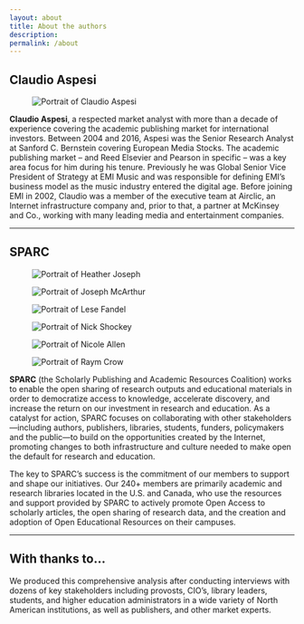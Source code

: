 ```yaml
---
layout: about
title: About the authors
description:
permalink: /about
---
```


## Claudio Aspesi

<figure class="portrait">
  <img src="{{ site.BASE_PATH }}/media/team/claudio.png" alt="Portrait of Claudio Aspesi"/>
</figure>

**Claudio Aspesi**, a respected market analyst with more than a decade of experience covering the academic publishing market for international investors. Between 2004 and 2016, Aspesi was the Senior Research Analyst at Sanford C. Bernstein covering European Media Stocks. The academic publishing market – and Reed Elsevier and Pearson in specific – was a key area focus for him during his tenure. Previously he was Global Senior Vice President of Strategy at EMI Music and was responsible for defining EMI’s business model as the music industry entered the digital age. Before joining EMI in 2002, Claudio was a member of the executive team at Airclic, an Internet infrastructure company and, prior to that, a partner at McKinsey and Co., working with many leading media and entertainment companies.

---

## SPARC

<div class="page-sidebar-content__bleed">
  <figure class="portrait">
    <img src="{{ site.BASE_PATH }}/media/team/heather.png" alt="Portrait of Heather Joseph"/>
  </figure>

  <figure class="portrait">
    <img src="{{ site.BASE_PATH }}/media/team/joe.png" alt="Portrait of Joseph McArthur"/>
  </figure>

  <figure class="portrait">
    <img src="{{ site.BASE_PATH }}/media/team/lese.png" alt="Portrait of Lese Fandel"/>
  </figure>

  <figure class="portrait">
    <img src="{{ site.BASE_PATH }}/media/team/nick.png" alt="Portrait of Nick Shockey"/>
  </figure>

  <figure class="portrait">
    <img src="{{ site.BASE_PATH }}/media/team/nicole.png" alt="Portrait of Nicole Allen"/>
  </figure>

  <figure class="portrait">
    <img src="{{ site.BASE_PATH }}/media/team/raym.png" alt="Portrait of Raym Crow"/>
  </figure>
</div>

**SPARC** (the Scholarly Publishing and Academic Resources Coalition) works to enable the open sharing of research outputs and educational materials in order to democratize access to knowledge, accelerate discovery, and increase the return on our investment in research and education. As a catalyst for action, SPARC focuses on collaborating with other stakeholders—including authors, publishers, libraries, students, funders, policymakers and the public—to build on the opportunities created by the Internet, promoting changes to both infrastructure and culture needed to make open the default for research and education.

The key to SPARC’s success is the commitment of our members to support and shape our initiatives. Our 240+ members are primarily academic and research libraries located in the U.S. and Canada, who use the resources and support provided by SPARC to actively promote Open Access to scholarly articles, the open sharing of research data, and the creation and adoption of Open Educational Resources on their campuses.

---

## With thanks to&hellip;

We produced this comprehensive analysis after conducting interviews with dozens of key stakeholders including provosts, CIO’s, library leaders, students, and higher education administrators in a wide variety of North American institutions, as well as publishers, and other market experts.
